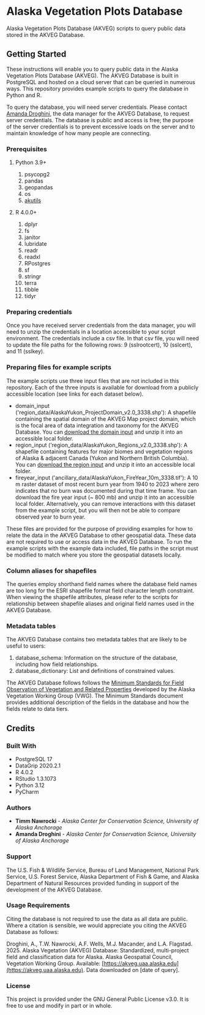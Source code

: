 # Alaska Vegetation Plots Database
Alaska Vegetation Plots Database (AKVEG) scripts to query public data stored in the AKVEG Database.

## Getting Started

These instructions will enable you to query public data in the Alaska Vegetation Plots Database (AKVEG). The AKVEG Database is built in PostgreSQL and hosted on a cloud server that can be queried in numerous ways. This repository provides example scripts to query the database in Python and R.

To query the database, you will need server credentials. Please contact [Amanda Droghini](mailto:adroghini@alaska.edu), the data manager for the AKVEG Database, to request server credentials. The database is public and access is free; the purpose of the server credentials is to prevent excessive loads on the server and to maintain knowledge of how many people are connecting.

### Prerequisites
1. Python 3.9+
   1. psycopg2
   2. pandas
   3. geopandas
   4. os
   5. [akutils](https://github.com/accs-uaa/akutils)

2. R 4.0.0+
   1. dplyr
   2. fs
   3. janitor
   4. lubridate
   5. readr
   6. readxl
   7. RPostgres
   8. sf
   9. stringr
   10. terra
   11. tibble
   12. tidyr


### Preparing credentials

Once you have received server credentials from the data manager, you will need to unzip the credentials in a location accessible to your script environment. The credentials include a csv file. In that csv file, you will need to update the file paths for the following rows: 9 (sslrootcert), 10 (sslcert), and 11 (sslkey).

### Preparing files for example scripts

The example scripts use three input files that are not included in this repository. Each of the three inputs is available for download from a publicly accessible location (see links for each dataset below).

- domain_input ('region_data/AlaskaYukon_ProjectDomain_v2.0_3338.shp'): A shapefile containing the spatial domain of the AKVEG Map project domain, which is the focal area of data integration and taxonomy for the AKVEG Database. You can [download the domain input](https://storage.googleapis.com/akveg-public/AlaskaYukon_ProjectDomain_v2.0_3338.zip) and unzip it into an accessible local folder.
- region_input ('region_data/AlaskaYukon_Regions_v2.0_3338.shp'): A shapefile containing features for major biomes and vegetation regions of Alaska & adjacent Canada (Yukon and Northern British Columbia). You can [download the region input](https://storage.googleapis.com/akveg-public/AlaskaYukon_Regions_v2.0_3338.zip) and unzip it into an accessible local folder.
- fireyear_input ('ancillary_data/AlaskaYukon_FireYear_10m_3338.tif'): A 10 m raster dataset of most recent burn year from 1940 to 2023 where zero indicates that no burn was documented during that time frame. You can download the fire year input (~ 800 mb) and unzip it into an accessible local folder. Alternatively, you can remove interactions with this dataset from the example script, but you will then not be able to compare observed year to burn year.

These files are provided for the purpose of providing examples for how to relate the data in the AKVEG Database to other geospatial data. These data are not required to use or access data in the AKVEG Database. To run the example scripts with the example data included, file paths in the script must be modified to match where you store the geospatial datasets locally.  

### Column aliases for shapefiles

The queries employ shorthand field names where the database field names are too long for the ESRI shapefile format field character length constraint. When viewing the shapefile attributes, please refer to the scripts for relationship between shapefile aliases and original field names used in the AKVEG Database.

### Metadata tables

The AKVEG Database contains two metadata tables that are likely to be useful to users:

1. database_schema: Information on the structure of the database, including how field relationships.
2. database_dictionary: List and definitions of constrained values.

The AKVEG Database follows follows the [Minimum Standards for Field Observation of Vegetation and Related Properties](https://agc-vegetation-soa-dnr.hub.arcgis.com/documents/817be3b0405a42aea91cee0b92d77f98/explore) developed by the Alaska Vegetation Working Group (VWG). The Minimum Standards document provides additional description of the fields in the database and how the fields relate to data tiers.
## Credits

### Built With
* PostgreSQL 17
* DataGrip 2020.2.1
* R 4.0.2
* RStudio 1.3.1073
* Python 3.12
* PyCharm

### Authors

* **Timm Nawrocki** - *Alaska Center for Conservation Science, University of Alaska Anchorage*
* **Amanda Droghini** - *Alaska Center for Conservation Science, University of Alaska Anchorage*

### Support

The U.S. Fish & Wildlife Service, Bureau of Land Management, National Park Service, U.S. Forest Service, Alaska Department of Fish & Game, and Alaska Department of Natural Resources provided funding in support of the development of the AKVEG Database.

### Usage Requirements

Citing the database is not required to use the data as all data are public. Where a citation is sensible, we would appreciate you citing the AKVEG Database as follows:

Droghini, A., T.W. Nawrocki, A.F. Wells, M.J. Macander, and L.A. Flagstad. 2025. Alaska Vegetation (AKVEG) Database: Standardized, multi-project field and classification data for Alaska. Alaska Geospatial Council, Vegetation Working Group. Available: [https://akveg.uaa.alaska.edu](https://akveg.uaa.alaska.edu). Data downloaded on [date of query].

### License

This project is provided under the GNU General Public License v3.0. It is free to use and modify in part or in whole.

